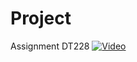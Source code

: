# Project
Assignment DT228
[![Video](http://img.youtube.com/vi/YOUTUBE_VIDEO_ID_HERE/0.jpg)](http://www.youtube.com/watch?v=YOUTUBE_VIDEO_ID_HERE)